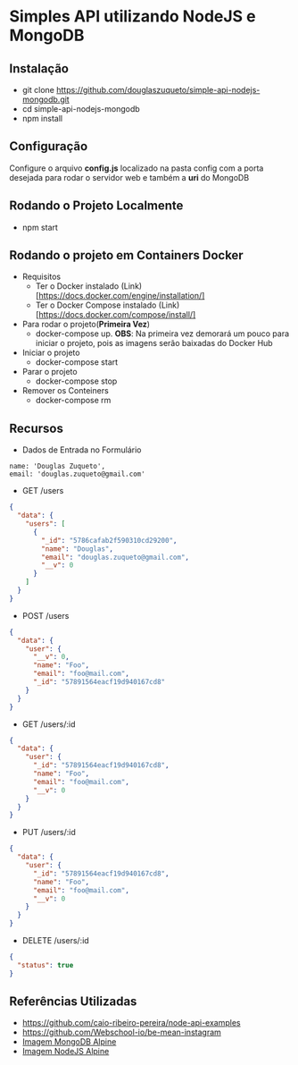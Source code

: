 # Simples API utilizando NodeJS e MongoDB

## Instalação

* git clone https://github.com/douglaszuqueto/simple-api-nodejs-mongodb.git
* cd simple-api-nodejs-mongodb
* npm install

## Configuração

Configure o arquivo **config.js** localizado na pasta config com a porta desejada para rodar o servidor web e também a **uri** do MongoDB

## Rodando o Projeto Localmente

* npm start

## Rodando o projeto em Containers Docker
* Requisitos
    * Ter o Docker instalado (Link)[https://docs.docker.com/engine/installation/]
    * Ter o Docker Compose instalado (Link)[https://docs.docker.com/compose/install/]
* Para rodar o projeto(**Primeira Vez**)
    * docker-compose up. **OBS**: Na primeira vez demorará um pouco para iniciar o projeto, pois as imagens serão baixadas do Docker Hub
* Iniciar o projeto
    * docker-compose start
* Parar o projeto
    * docker-compose stop
* Remover os Conteiners
    * docker-compose rm

## Recursos

* Dados de Entrada no Formulário
```
name: 'Douglas Zuqueto',
email: 'douglas.zuqueto@gmail.com'
```

 * GET /users
 
 ```json
 {
   "data": {
     "users": [
       {
         "_id": "5786cafab2f590310cd29200",
         "name": "Douglas",
         "email": "douglas.zuqueto@gmail.com",
         "__v": 0
       }
     ]
   }
 }
 ```
 * POST /users

 ```json
 {
   "data": {
     "user": {
       "__v": 0,
       "name": "Foo",
       "email": "foo@mail.com",
       "_id": "57891564eacf19d940167cd8"
     }
   }
 }
 ```
 * GET /users/:id

 ```json
 {
   "data": {
     "user": {
       "_id": "57891564eacf19d940167cd8",
       "name": "Foo",
       "email": "foo@mail.com",
       "__v": 0
     }
   }
 }
 ```
 * PUT /users/:id

 ```json
 {
   "data": {
     "user": {
       "_id": "57891564eacf19d940167cd8",
       "name": "Foo",
       "email": "foo@mail.com",
       "__v": 0
     }
   }
 }
 ```
 * DELETE /users/:id
 
 ```json
 {
   "status": true
 }
 ```

## Referências Utilizadas

 * https://github.com/caio-ribeiro-pereira/node-api-examples
 * https://github.com/Webschool-io/be-mean-instagram
 * [Imagem MongoDB Alpine](https://hub.docker.com/r/mvertes/alpine-mongo/)
 * [Imagem NodeJS Alpine](https://hub.docker.com/r/mhart/alpine-node/)
